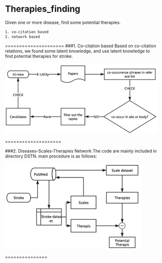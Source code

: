 # Therapies_finding
Given one or more disease, find some potential therapies.

    1. co-citation based 
    2. network based
    
=====================
###1. Co-citation based
Based on co-citation relations, we found some latent knowledge, and use latent knowledge to find potential therapies for stroke.

![image](co-citation.png)

====================

###2. Diseases-Scales-Therapies Network
The code are mainly included in directory DSTN.
main procedure is as follows:

![image](procedures.png)

===============
